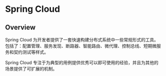 # Spring Cloud

## Overview

Spring Cloud 为开发者提供了一套快速构建分布式系统中一些常规形式的工具。包括了：配置管理、服务发现、断路器、智能路由、微代理、控制总线、短期微服务和契约测试等样式。

Spring Cloud 专注于为典型的用例提供优秀可以即可使用的经验，并且为其他的场景提供了可扩展的机制。

